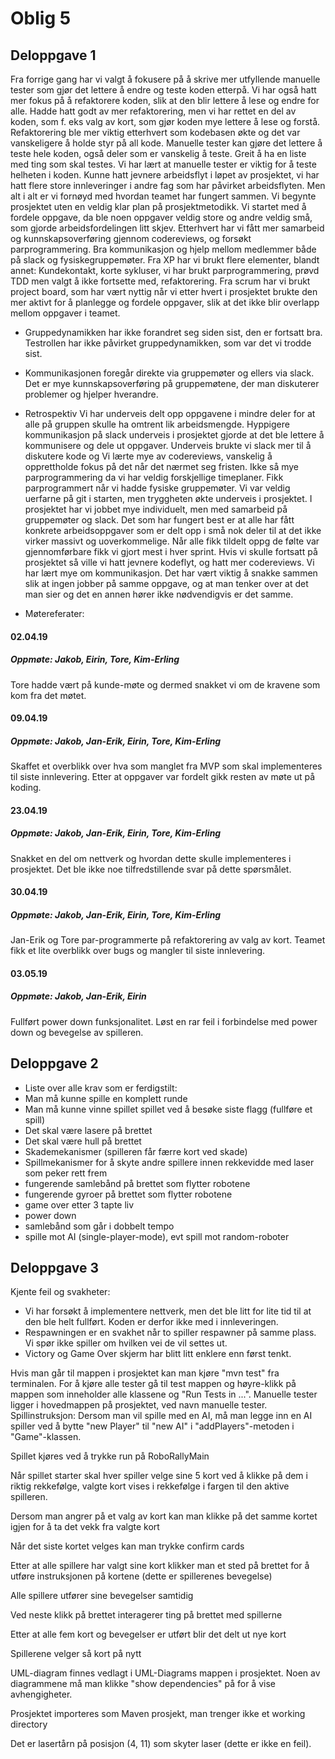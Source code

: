 # Oblig 5

## Deloppgave 1
  Fra forrige gang har vi valgt å fokusere på å skrive mer utfyllende manuelle tester som gjør det lettere å endre og teste koden etterpå.
  Vi har også hatt mer fokus på å refaktorere koden, slik at den blir lettere å lese og endre for alle. Hadde hatt godt av mer refaktorering, men vi har rettet en del av koden, som f. eks valg av kort, som gjør koden mye lettere å lese og forstå. Refaktorering ble mer viktig etterhvert som kodebasen økte og det var vanskeligere å holde styr på all kode.
  Manuelle tester kan gjøre det lettere å teste hele koden, også deler som er vanskelig å teste. Greit å ha en liste med ting som skal testes. Vi har lært at manuelle tester er viktig for å teste helheten i koden.
  Kunne hatt jevnere arbeidsflyt i løpet av prosjektet, vi har hatt flere store innleveringer i andre fag som har påvirket arbeidsflyten. Men alt i alt er vi fornøyd med hvordan teamet har fungert sammen. 
  Vi begynte prosjektet uten en veldig klar plan på prosjektmetodikk. Vi startet med å fordele oppgave, da ble noen oppgaver veldig store og andre veldig små, som gjorde arbeidsfordelingen litt skjev. Etterhvert har vi fått mer samarbeid og kunnskapsoverføring gjennom codereviews, og forsøkt parprogrammering. Bra kommunikasjon og hjelp mellom medlemmer både på slack og fysiskegruppemøter.
  Fra XP har vi brukt flere elementer, blandt annet: Kundekontakt, korte sykluser, vi har brukt parprogrammering, prøvd TDD men valgt å ikke fortsette med, refaktorering.
  Fra scrum har vi brukt project board, som har vært nyttig når vi etter hvert i prosjektet brukte den mer aktivt for å planlegge og fordele oppgaver, slik at det ikke blir overlapp mellom oppgaver i teamet.

- Gruppedynamikken har ikke forandret seg siden sist, den er fortsatt bra. Testrollen har ikke påvirket gruppedynamikken, som var det vi trodde sist.

- Kommunikasjonen foregår direkte via gruppemøter og ellers via slack. Det er mye kunnskapsoverføring på gruppemøtene, der man diskuterer problemer og hjelper hverandre.  

- Retrospektiv
Vi har underveis delt opp oppgavene i mindre deler for at alle på gruppen skulle ha omtrent lik arbeidsmengde.
Hyppigere kommunikasjon på slack underveis i prosjektet gjorde at det ble lettere å kommunisere og dele ut oppgaver.
Underveis brukte vi slack mer til å diskutere kode og 
Vi lærte mye av codereviews, vanskelig å opprettholde fokus på det når det nærmet seg fristen.
Ikke så mye parprogrammering da vi har veldig forskjellige timeplaner. Fikk parprogrammert når vi hadde fysiske gruppemøter.
Vi var veldig uerfarne på git i starten, men tryggheten økte underveis i prosjektet.
I prosjektet har vi jobbet mye individuelt, men med samarbeid på gruppemøter og slack.
Det som har fungert best er at alle har fått konkrete arbeidsoppgaver som er delt opp i små nok deler til at det ikke virker massivt og uoverkommelige. Når alle fikk tildelt oppg de følte var gjennomførbare fikk vi gjort mest i hver sprint. 
Hvis vi skulle fortsatt på prosjektet så ville vi hatt jevnere kodeflyt, og hatt mer codereviews.
Vi har lært mye om kommunikasjon. Det har vært viktig å snakke sammen slik at ingen jobber på samme oppgave, og at man tenker over at det man sier og det en annen hører ikke nødvendigvis er det samme. 
- Møtereferater: 
#### 02.04.19
##### Oppmøte: Jakob, Eirin, Tore, Kim-Erling
Tore hadde vært på kunde-møte og dermed snakket vi om de kravene som kom fra det møtet. 

#### 09.04.19
##### Oppmøte: Jakob, Jan-Erik, Eirin, Tore, Kim-Erling
Skaffet et overblikk over hva som manglet fra MVP som skal implementeres til siste innlevering. Etter at oppgaver var fordelt
gikk resten av møte ut på koding. 

#### 23.04.19
##### Oppmøte: Jakob, Jan-Erik, Eirin, Tore, Kim-Erling
Snakket en del om nettverk og hvordan dette skulle implementeres i prosjektet. Det ble ikke noe tilfredstillende svar på dette 
spørsmålet. 

#### 30.04.19
##### Oppmøte: Jakob, Jan-Erik, Eirin, Tore, Kim-Erling
Jan-Erik og Tore par-programmerte på refaktorering av valg av kort. Teamet fikk et lite overblikk over bugs og mangler til siste innlevering. 

#### 03.05.19
##### Oppmøte: Jakob, Jan-Erik, Eirin
Fullført power down funksjonalitet. Løst en rar feil i forbindelse med power down og bevegelse av spilleren.

## Deloppgave 2
- Liste over alle krav som er ferdigstilt:
- Man må kunne spille en komplett runde
- Man må kunne vinne spillet spillet ved å besøke siste flagg (fullføre et spill)
- Det skal være lasere på brettet
- Det skal være hull på brettet
- Skademekanismer (spilleren får færre kort ved skade)
- Spillmekanismer for å skyte andre spillere innen rekkevidde med laser som peker rett frem
- fungerende samlebånd på brettet som flytter robotene
- fungerende gyroer på brettet som flytter robotene
- game over etter 3 tapte liv
- power down
- samlebånd som går i dobbelt tempo
- spille mot AI (single-player-mode), evt spill mot random-roboter


## Deloppgave 3

Kjente feil og svakheter:
- Vi har forsøkt å implementere nettverk, men det ble litt for lite tid til at den ble helt fullført. Koden er derfor ikke med i innleveringen.
- Respawningen er en svakhet når to spiller respawner på samme plass. Vi spør ikke spiller om hvilken vei de vil settes ut.
- Victory og Game Over skjerm har blitt litt enklere enn først tenkt. 


Hvis man går til mappen i prosjektet kan man kjøre "mvn test" fra terminalen.
For å kjøre alle tester gå til test mappen og høyre-klikk på mappen som inneholder alle klassene og "Run Tests in ...". Manuelle tester ligger i hovedmappen på prosjektet, ved navn manuelle tester.
Spillinstruksjon: Dersom man vil spille med en AI, må man legge inn en AI spiller ved å bytte "new Player" til "new AI" i "addPlayers"-metoden i "Game"-klassen.

Spillet kjøres ved å trykke run på RoboRallyMain

Når spillet starter skal hver spiller velge sine 5 kort ved å klikke på dem i riktig rekkefølge, valgte kort vises i rekkefølge i fargen til den aktive spilleren.

Dersom man angrer på et valg av kort kan man klikke på det samme kortet igjen for å ta det vekk fra valgte kort

Når det siste kortet velges kan man trykke confirm cards

Etter at alle spillere har valgt sine kort klikker man et sted på brettet for å utføre instruksjonen på kortene (dette er spillerenes bevegelse)

Alle spillere utfører sine bevegelser samtidig

Ved neste klikk på brettet interagerer ting på brettet med spillerne

Etter at alle fem kort og bevegelser er utført blir det delt ut nye kort

Spillerene velger så kort på nytt

UML-diagram finnes vedlagt i UML-Diagrams mappen i prosjektet. Noen av diagrammene må man klikke "show dependencies" på for å vise avhengigheter.

Prosjektet importeres som Maven prosjekt, man trenger ikke et working directory

Det er lasertårn på posisjon (4, 11) som skyter laser (dette er ikke en feil).
